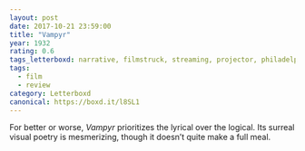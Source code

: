 ```yaml
---
layout: post 
date: 2017-10-21 23:59:00
title: "Vampyr"
year: 1932
rating: 0.6
tags_letterboxd: narrative, filmstruck, streaming, projector, philadelphia, Robtober
tags:
  - film
  - review
category: Letterboxd
canonical: https://boxd.it/l8SL1
---
```


For better or worse, <cite>Vampyr</cite> prioritizes the lyrical over the logical. Its surreal visual poetry is mesmerizing, though it doesn’t quite make a full meal.